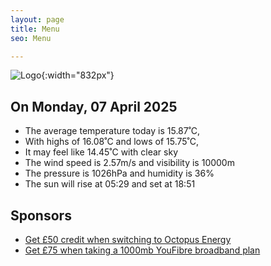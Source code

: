 ```yaml
---
layout: page
title: Menu
seo: Menu

---
```


![Logo](/images/logo.jpg){:width="832px"}

<!-- weather_marker starts -->
## On Monday, 07 April 2025

- The average temperature today is 15.87˚C,
- With highs of 16.08˚C and lows of 15.75˚C,
- It may feel like 14.45˚C with clear sky
- The wind speed is 2.57m/s and visibility is 10000m
- The pressure is 1026hPa and humidity is 36%
- The sun will rise at 05:29 and set at 18:51

<!-- weather_marker ends -->

## Sponsors

- [Get £50 credit when switching to Octopus Energy](https://bit.ly/3oD1nnS)
- [Get £75 when taking a 1000mb YouFibre broadband plan](https://aklam.io/91zWhU?)




